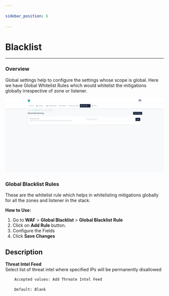 ```yaml
---

sidebar_position: 6

---
```


# Blacklist

---

### Overview

Global settings help to configure the settings whose scope is global. Here we have Global Whitelist Rules which would whitelist the mitigations globally irrespective of zone or listener.


![Global Whitelist Rules](/img/waf/v8/docs/blacklist.png)


### Global Blacklist Rules

These are the whitelist rule which helps in whitelisting mitigations globally for all the zones and listener in the stack.

**How to Use:**

1. Go to **WAF** > **Global Blacklist** > **Global Blacklist Rule**
2. Click on **Add Rule** button.
3. Configure the Fields
4. Click **Save Changes**

## Description

**Threat Intel Feed**  
Select list of threat intel where specified IPs will be permanently disallowed

```
    Accepted values: Add Threate Intel Feed

    Default: Blank
```

